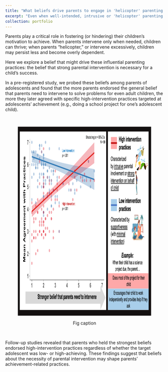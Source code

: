 ```yaml
---
title: "What beliefs drive parents to engage in 'helicopter' parenting practices?"
excerpt: "Even when well-intended, intrusive or 'helicopter' parenting practices, such as completing homework assignments for one's child instead of letting them do it themselves, can be damaging to kids' motivation. Why do parents engage in these practices? And what messages might these practices communicate to children about their abilities?<br/><br/><img src='/images/parenting_icon.png'>"
collection: portfolio
---
```

Parents play a critical role in fostering (or hindering) their children’s motivation to achieve. When parents intervene only when needed, children can thrive; when parents “helicopter,” or intervene excessively, children may persist less and become overly dependent.

Here we explore a belief that might drive these influential parenting practices: the belief that strong parental intervention is necessary for a child’s success.

In a pre-registered study, we probed these beliefs among parents of adolescents and found that the more parents endorsed the general belief that parents need to intervene to solve problems for even adult children, the more they later agreed with specific high-intervention practices targeted at adolescents’ achievement (e.g., doing a school project for one’s adolescent child). 

<br/>

<figure>

<img src='/images/parenting_key_figure.png'
      width="800"
      height="600"
      style="display: block; margin: 0 auto" />

<figcaption align = "center"<b>Fig caption</b>
</figcaption>

</figure>

<br/>

Follow-up studies revealed that parents who held the strongest beliefs endorsed high-intervention practices regardless of whether the target adolescent was low- or high-achieving. These findings suggest that beliefs about the necessity of parental intervention may shape parents’ achievement-related practices.
